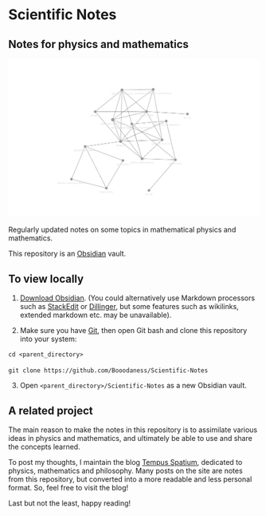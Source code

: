# Scientific Notes

## Notes for physics and mathematics

![Graph view](/Assets/Images/graph.png)

Regularly updated notes on some topics in mathematical physics and mathematics.

This repository is an [Obsidian](https://obsidian.md/) vault.

## To view locally

1. [Download Obsidian](https://obsidian.md/download). (You could alternatively use Markdown processors such as [StackEdit](https://stackedit.io/) or [Dillinger](https://dillinger.io/), but some features such as wikilinks, extended markdown etc. may be unavailable).

2. Make sure you have [Git](https://git-scm.com/), then open Git bash and clone this repository into your system:

```
cd <parent_directory>

git clone https://github.com/Booodaness/Scientific-Notes
```

3. Open ```<parent_directory>/Scientific-Notes``` as a new Obsidian vault.

## A related project

The main reason to make the notes in this repository is to assimilate various ideas in physics and mathematics, and ultimately be able to use and share the concepts learned.

To post my thoughts, I maintain the blog [Tempus Spatium](https://booodaness.github.io/tempus-spatium/), dedicated to physics, mathematics and philosophy. Many posts on the site are notes from this repository, but converted into a more readable and less personal format. So, feel free to visit the blog!

Last but not the least, happy reading!
